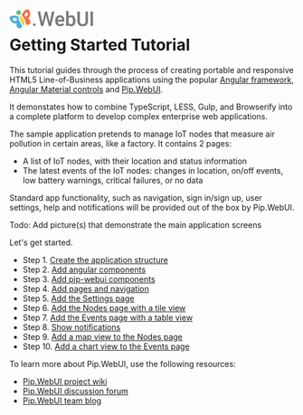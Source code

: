 # <img src="https://github.com/pip-webui/pip-webui/raw/master/doc/Logo.png" alt="Pip.WebUI Logo" style="max-width:30%"> <br/> Getting Started Tutorial

This tutorial guides through the process of creating portable and responsive HTML5 Line-of-Business applications
using the popular [Angular framework](https://angularjs.org), [Angular Material controls](https://material.angularjs.org/latest/) and [Pip.WebUI](http://www.github.com/pip-webui/pip-webui). 

It demonstates how to combine TypeScript, LESS, Gulp, and Browserify into a complete platform to develop complex enterprise web applications.

The sample application pretends to manage IoT nodes that measure air pollution in certain areas, like a factory. It contains 2 pages:
* A list of IoT nodes, with their location and status information
* The latest events of the IoT nodes: changes in location, on/off events, low battery warnings, critical failures, or no data

Standard app functionality, such as navigation, sign in/sign up, user settings, help and notifications will be provided out of the box by Pip.WebUI.

Todo: Add picture(s) that demonstrate the main application screens

Let's get started.

- Step 1. [Create the application structure](step1/)
- Step 2. [Add angular components](step2/)
- Step 3. [Add pip-webui components](step3/)
- Step 4. [Add pages and navigation](step4/)
- Step 5. [Add the Settings page](step5/)
- Step 6. [Add the Nodes page with a tile view](step6/)
- Step 7. [Add the Events page with a table view](step7/)
- Step 8. [Show notifications](step8/)
- Step 9. [Add a map view to the Nodes page](step9/)
- Step 10. [Add a chart view to the Events page](step10/)
 
To learn more about Pip.WebUI, use the following resources:
- [Pip.WebUI project wiki](https://github.com/pip-webui/pip-webui/wiki)
- [Pip.WebUI discussion forum](https://groups.google.com/forum/#!forum/pip-webui)
- [Pip.WebUI team blog](https://pip-webui.blogspot.com/)

